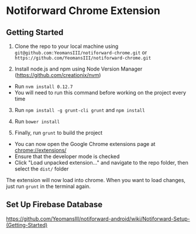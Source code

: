 # Notiforward Chrome Extension

## Getting Started
1. Clone the repo to your local machine using `git@github.com:YeomansIII/notiforward-chrome.git` or `https://github.com/YeomansIII/notiforward-chrome.git`

2. Install node.js and npm using Node Version Manager (https://github.com/creationix/nvm)
  - Run `nvm install 0.12.7`
  - You will need to run this command before working on the project every time

3. Run `npm install -g grunt-cli grunt` and `npm install`

4. Run `bower install`

5. Finally, run `grunt` to build the project
  - You can now open the Google Chrome extensions page at [chrome://extensions/](chrome://extensions/)
  - Ensure that the developer mode is checked
  - Click "Load unpacked extension..." and navigate to the repo folder, then select the `dist/` folder

The extension will now load into chrome. When you want to load changes, just run `grunt` in the terminal again.

## Set Up Firebase Database
https://github.com/YeomansIII/notiforward-android/wiki/Notiforward-Setup-(Getting-Started)
